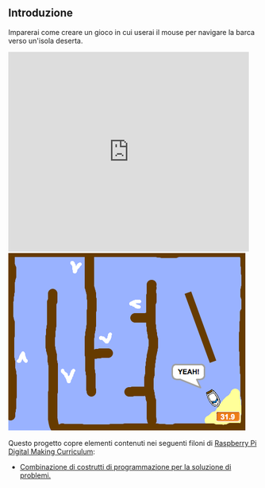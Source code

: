 ## Introduzione

Imparerai come creare un gioco in cui userai il mouse per navigare la barca verso un'isola deserta.

<div class="scratch-preview">
  <iframe allowtransparency="true" width="485" height="402" src="https://scratch.mit.edu/projects/embed/63957956/?autostart=false" frameborder="0"></iframe>
  <img src="images/boat-final.png">
</div>

Questo progetto copre elementi contenuti nei seguenti filoni di [Raspberry Pi Digital Making Curriculum](http://rpf.io/curriculum):

+ [Combinazione di costrutti di programmazione per la soluzione di problemi.](https://www.raspberrypi.org/curriculum/programming/builder)



